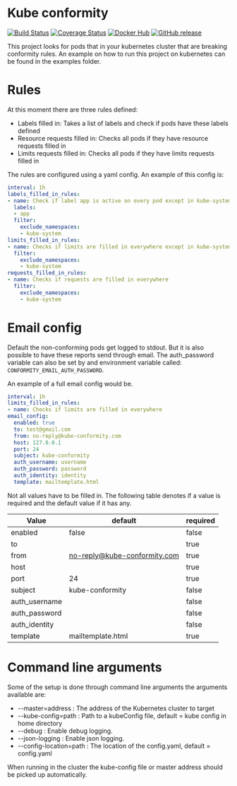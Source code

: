 # Kube conformity

[![Build Status](https://travis-ci.org/stijndehaes/kube-conformity.svg?branch=master)](https://travis-ci.org/stijndehaes/kube-conformity)
[![Coverage Status](https://coveralls.io/repos/github/stijndehaes/kube-conformity/badge.svg?branch=master)](https://coveralls.io/github/stijndehaes/kube-conformity?branch=master)
[![Docker Hub](https://img.shields.io/docker/build/sdehaes/kube-conformity.svg)](https://hub.docker.com/r/sdehaes/kube-conformity/)
[![GitHub release](https://img.shields.io/github/release/stijndehaes/kube-conformity.svg)](https://github.com/stijndehaes/kube-conformity/releases)

This project looks for pods that in your kubernetes cluster that are breaking conformity rules.
An example on how to run this project on kubernetes can be found in the examples folder.

# Rules

At this moment there are three rules defined:

* Labels filled in: Takes a list of labels and check if pods have these labels defined
* Resource requests filled in: Checks all pods if they have resource requests filled in
* Limits requests filled in: Checks all pods if they have limits requests filled in

The rules are configured using a yaml config. An example of this config is:

```yaml
interval: 1h
labels_filled_in_rules:
- name: Check if label app is active on every pod except in kube-system
  labels:
  - app
  filter:
    exclude_namespaces:
    - kube-system
limits_filled_in_rules:
- name: Checks if limits are filled in everywhere except in kube-system
  filter:
    exclude_namespaces:
    - kube-system
requests_filled_in_rules:
- name: Checks if requests are filled in everywhere
  filter:
    exclude_namespaces:
    - kube-system
```

# Email config
Default the non-conforming pods get logged to stdout.
But it is also possible to have these reports send through email.
The auth_password variable can also be set by and environment variable called: `CONFORMITY_EMAIL_AUTH_PASSWORD`.

An example of a full email config would be.

```yaml
interval: 1h
limits_filled_in_rules:
- name: Checks if limits are filled in everywhere
email_config:
  enabled: true
  to: test@gmail.com
  from: no-reply@kube-conformity.com
  host: 127.0.0.1
  port: 24
  subject: kube-conformity
  auth_username: username
  auth_password: password
  auth_identity: identity
  template: mailtemplate.html
```

Not all values have to be filled in. The following table denotes if a value is required and the default value if it has any.

| Value         | default                       | required  |
| ------------- | ----------------------------- | --------- |
| enabled       | false                         | false     |
| to            |                               | true      |
| from          | no-reply@kube-conformity.com  | true      |
| host          |                               | true      |
| port          | 24                            | true      |
| subject       | kube-conformity               | false     |
| auth_username |                               | false     |
| auth_password |                               | false     |
| auth_identity |                               | false     |
| template      | mailtemplate.html             | true      |

# Command line arguments

Some of the setup is done through command line arguments the arguments available are:

* --master=address : The address of the Kubernetes cluster to target
* --kube-config=path : Path to a kubeConfig file, default = kube config in home directory
* --debug : Enable debug logging.
* --json-logging : Enable json logging.
* --config-location=path : The location of the config.yaml, default = config.yaml

When running in the cluster the kube-config file or master address should be picked up automatically.